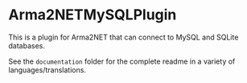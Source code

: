 Arma2NETMySQLPlugin
==========

This is a plugin for Arma2NET that can connect to MySQL and SQLite
databases.

See the `documentation` folder for the complete readme in a
variety of languages/translations.
